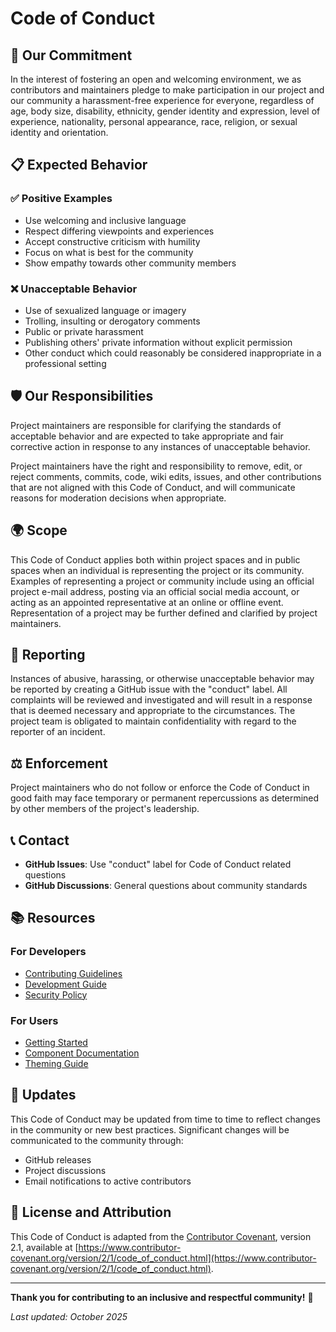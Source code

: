 # Code of Conduct

## 🎯 Our Commitment

In the interest of fostering an open and welcoming environment, we as contributors and maintainers pledge to make participation in our project and our community a harassment-free experience for everyone, regardless of age, body size, disability, ethnicity, gender identity and expression, level of experience, nationality, personal appearance, race, religion, or sexual identity and orientation.

## 📋 Expected Behavior

### ✅ **Positive Examples**
- Use welcoming and inclusive language
- Respect differing viewpoints and experiences
- Accept constructive criticism with humility
- Focus on what is best for the community
- Show empathy towards other community members

### ❌ **Unacceptable Behavior**
- Use of sexualized language or imagery
- Trolling, insulting or derogatory comments
- Public or private harassment
- Publishing others' private information without explicit permission
- Other conduct which could reasonably be considered inappropriate in a professional setting

## 🛡️ Our Responsibilities

Project maintainers are responsible for clarifying the standards of acceptable behavior and are expected to take appropriate and fair corrective action in response to any instances of unacceptable behavior.

Project maintainers have the right and responsibility to remove, edit, or reject comments, commits, code, wiki edits, issues, and other contributions that are not aligned with this Code of Conduct, and will communicate reasons for moderation decisions when appropriate.

## 🌍 Scope

This Code of Conduct applies both within project spaces and in public spaces when an individual is representing the project or its community. Examples of representing a project or community include using an official project e-mail address, posting via an official social media account, or acting as an appointed representative at an online or offline event. Representation of a project may be further defined and clarified by project maintainers.

## 🚨 Reporting

Instances of abusive, harassing, or otherwise unacceptable behavior may be reported by creating a GitHub issue with the "conduct" label. All complaints will be reviewed and investigated and will result in a response that is deemed necessary and appropriate to the circumstances. The project team is obligated to maintain confidentiality with regard to the reporter of an incident.

## ⚖️ Enforcement

Project maintainers who do not follow or enforce the Code of Conduct in good faith may face temporary or permanent repercussions as determined by other members of the project's leadership.

## 📞 Contact

- **GitHub Issues**: Use "conduct" label for Code of Conduct related questions
- **GitHub Discussions**: General questions about community standards

## 📚 Resources

### **For Developers**
- [Contributing Guidelines](CONTRIBUTING.md)
- [Development Guide](DEVELOPMENT.md)
- [Security Policy](SECURITY.md)

### **For Users**
- [Getting Started](README.md)
- [Component Documentation](https://jarllyng.github.io/nostromo-ui/)
- [Theming Guide](THEMING.md)

## 🔄 Updates

This Code of Conduct may be updated from time to time to reflect changes in the community or new best practices. Significant changes will be communicated to the community through:

- GitHub releases
- Project discussions
- Email notifications to active contributors

## 📄 License and Attribution

This Code of Conduct is adapted from the [Contributor Covenant](https://www.contributor-covenant.org), version 2.1, available at [https://www.contributor-covenant.org/version/2/1/code_of_conduct.html](https://www.contributor-covenant.org/version/2/1/code_of_conduct.html).

---

**Thank you for contributing to an inclusive and respectful community!** 🤝

*Last updated: October 2025*
